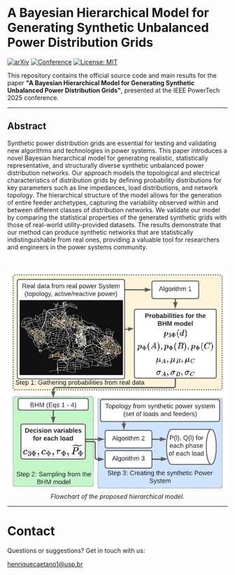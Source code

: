 # A Bayesian Hierarchical Model for Generating Synthetic Unbalanced Power Distribution Grids

[![arXiv](https://img.shields.io/badge/arXiv-2501.08808-b31b1b.svg)](https://arxiv.org/abs/2501.08808)
[![Conference](https://img.shields.io/badge/IEEE-PowerTech%202025-00629B.svg)](https://ieeexplore.ieee.org/](https://2025.ieee-powertech.org/))
[![License: MIT](https://img.shields.io/badge/License-MIT-yellow.svg)](https://opensource.org/licenses/MIT)

This repository contains the official source code and main results for the paper **"A Bayesian Hierarchical Model for Generating Synthetic Unbalanced Power Distribution Grids"**, presented at the IEEE PowerTech 2025 conference.

---

## Abstract

Synthetic power distribution grids are essential for testing and validating new algorithms and technologies in power systems. This paper introduces a novel Bayesian hierarchical model for generating realistic, statistically representative, and structurally diverse synthetic unbalanced power distribution networks. Our approach models the topological and electrical characteristics of distribution grids by defining probability distributions for key parameters such as line impedances, load distributions, and network topology. The hierarchical structure of the model allows for the generation of entire feeder archetypes, capturing the variability observed within and between different classes of distribution networks. We validate our model by comparing the statistical properties of the generated synthetic grids with those of real-world utility-provided datasets. The results demonstrate that our method can produce synthetic networks that are statistically indistinguishable from real ones, providing a valuable tool for researchers and engineers in the power systems community.

<br>

<p align="center">
  <img src="https://raw.githubusercontent.com/HenriqueCaetano1/power_tech_2026_synthetic_networks/main/results/flowchart_final.png" width="700" alt="Model Diagram">
  <br>
  <em>Flowchart of the proposed hierarchical model.</em>
</p>

---

# Contact
Questions or suggestions? Get in touch with us:

henriquecaetano1@usp.br


